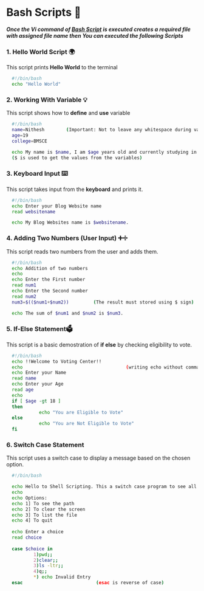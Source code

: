 # Bash Scripts 📜
***Once the Vi command of [Bash Script](https://github.com/VC-Nithesh944/Unix-Shell-Program/blob/main/Unix%20Commands/Bash%20Scripts.md) is executed creates a required file with assigned file name then You can executed the following Scripts***

### 1. Hello World Script 🌍
This script prints **Hello World** to the terminal
```bash
  #!/bin/bash
  echo "Hello World"
```

### 2. Working With Variable 💡
This script shows how to **define** and **use** variable
```bash
  #!/bin/bash
  name=Nithesh        (Important: Not to leave any whitespace during variable declaration)
  age=19
  college=BMSCE

  echo My name is $name, I am $age years old and currently studying in $college college
  ($ is used to get the values from the variables)
```

### 3. Keyboard Input ⌨️
This script takes input from the **keyboard** and prints it.
```bash
  #!/bin/bash
  echo Enter your Blog Website name
  read websitename

  echo My Blog Websites name is $websitename.
```

### 4. Adding Two Numbers (User Input) ➕➗
This script reads two numbers from the user and adds them.
```bash
  #!/bin/bash
  echo Addition of two numbers
  echo
  echo Enter the First number
  read num1
  echo Enter the Second number
  read num2
  num3=$(($num1+$num2))         (The result must stored using $ sign)

  echo The sum of $num1 and $num2 is $num3.
```
### 5. If-Else Statement🗳️
This script is a basic demostration of **if else** by checking eligibility to vote.
```bash
  #!/bin/bash
  echo !!Welcome to Voting Center!!
  echo                                      (writing echo without commands gives newline)
  echo Enter your Name
  read name
  echo Enter your Age
  read age
  echo
  if [ $age -gt 18 ]
  then
            echo "You are Eligible to Vote"
  else
            echo "You are Not Eligible to Vote"
  fi
```

### 6. Switch Case Statement
This script uses a switch case to display a message based on the chosen option.
```bash
  #!/bin/bash

  echo Hello to Shell Scripting. This a switch case program to see all the syntax functions.
  echo
  echo Options:
  echo 1] To see the path
  echo 2] To clear the screen
  echo 3] To list the file
  echo 4] To quit
  
  echo Enter a choice
  read choice
  
  case $choice in
          1)pwd;;
          2)clear;;
          3)ls -ltr;;
          4)q;;
          *) echo Invalid Entry
  esac                           (esac is reverse of case)
```
